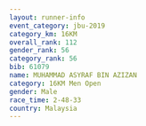 ```yaml
---
layout: runner-info 
event_category: jbu-2019 
category_km: 16KM  
overall_rank: 112
gender_rank: 56
category_rank: 56
bib: 61079
name: MUHAMMAD ASYRAF BIN AZIZAN
category: 16KM Men Open
gender: Male
race_time: 2-48-33
country: Malaysia
---
```


